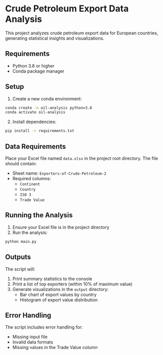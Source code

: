 # Crude Petroleum Export Data Analysis

This project analyzes crude petroleum export data for European countries, generating statistical insights and visualizations.

## Requirements

- Python 3.8 or higher
- Conda package manager

## Setup

1. Create a new conda environment:
```bash
conda create -n oil-analysis python=3.8
conda activate oil-analysis
```

2. Install dependencies:
```bash
pip install -r requirements.txt
```

## Data Requirements

Place your Excel file named `data.xlsx` in the project root directory. The file should contain:

- Sheet name: `Exporters-of-Crude-Petroleum-2`
- Required columns:
  - `Continent`
  - `Country`
  - `ISO 3`
  - `Trade Value`

## Running the Analysis

1. Ensure your Excel file is in the project directory
2. Run the analysis:
```bash
python main.py
```

## Outputs

The script will:
1. Print summary statistics to the console
2. Print a list of top exporters (within 10% of maximum value)
3. Generate visualizations in the `output` directory:
   - Bar chart of export values by country
   - Histogram of export value distribution

## Error Handling

The script includes error handling for:
- Missing input file
- Invalid data formats
- Missing values in the Trade Value column 